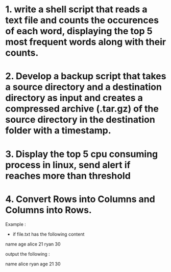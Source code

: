 # 1. write a shell script that reads a text file and counts the occurences of each word, displaying the top 5 most frequent words along with their counts.

# 2. Develop a backup script that takes a source directory and a destination directory as input and creates a compressed archive (.tar.gz) of the source directory in the destination folder with a timestamp.

# 3. Display the top 5 cpu consuming process in linux, send alert if reaches more than threshold

# 4. Convert Rows into Columns and Columns into Rows.

Example :

- if file.txt has the following content

 name age
 alice 21
 ryan 30

 output the following :

 name alice ryan
 age 21 30

 